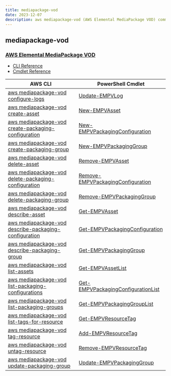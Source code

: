 ```yaml
---
title: mediapackage-vod
date: 2023-12-07
description: aws mediapackage-vod (AWS Elemental MediaPackage VOD) command/cmdlet list.
---
```


## mediapackage-vod

### [AWS Elemental MediaPackage VOD](https://aws.amazon.com/mediapackage/)

* [CLI Reference](https://awscli.amazonaws.com/v2/documentation/api/latest/reference/mediapackage-vod/index.html)
* [Cmdlet Reference](https://docs.aws.amazon.com/powershell/latest/reference/items/AWS_Elemental_MediaPackage_VOD_cmdlets.html)

|AWS CLI|PowerShell Cmdlet|
|----|----|
|[aws mediapackage-vod configure-logs](https://awscli.amazonaws.com/v2/documentation/api/latest/reference/mediapackage-vod/configure-logs.html)|[Update-EMPVLog](https://docs.aws.amazon.com/powershell/latest/reference/items/Update-EMPVLog.html)|
|[aws mediapackage-vod create-asset](https://awscli.amazonaws.com/v2/documentation/api/latest/reference/mediapackage-vod/create-asset.html)|[New-EMPVAsset](https://docs.aws.amazon.com/powershell/latest/reference/items/New-EMPVAsset.html)|
|[aws mediapackage-vod create-packaging-configuration](https://awscli.amazonaws.com/v2/documentation/api/latest/reference/mediapackage-vod/create-packaging-configuration.html)|[New-EMPVPackagingConfiguration](https://docs.aws.amazon.com/powershell/latest/reference/items/New-EMPVPackagingConfiguration.html)|
|[aws mediapackage-vod create-packaging-group](https://awscli.amazonaws.com/v2/documentation/api/latest/reference/mediapackage-vod/create-packaging-group.html)|[New-EMPVPackagingGroup](https://docs.aws.amazon.com/powershell/latest/reference/items/New-EMPVPackagingGroup.html)|
|[aws mediapackage-vod delete-asset](https://awscli.amazonaws.com/v2/documentation/api/latest/reference/mediapackage-vod/delete-asset.html)|[Remove-EMPVAsset](https://docs.aws.amazon.com/powershell/latest/reference/items/Remove-EMPVAsset.html)|
|[aws mediapackage-vod delete-packaging-configuration](https://awscli.amazonaws.com/v2/documentation/api/latest/reference/mediapackage-vod/delete-packaging-configuration.html)|[Remove-EMPVPackagingConfiguration](https://docs.aws.amazon.com/powershell/latest/reference/items/Remove-EMPVPackagingConfiguration.html)|
|[aws mediapackage-vod delete-packaging-group](https://awscli.amazonaws.com/v2/documentation/api/latest/reference/mediapackage-vod/delete-packaging-group.html)|[Remove-EMPVPackagingGroup](https://docs.aws.amazon.com/powershell/latest/reference/items/Remove-EMPVPackagingGroup.html)|
|[aws mediapackage-vod describe-asset](https://awscli.amazonaws.com/v2/documentation/api/latest/reference/mediapackage-vod/describe-asset.html)|[Get-EMPVAsset](https://docs.aws.amazon.com/powershell/latest/reference/items/Get-EMPVAsset.html)|
|[aws mediapackage-vod describe-packaging-configuration](https://awscli.amazonaws.com/v2/documentation/api/latest/reference/mediapackage-vod/describe-packaging-configuration.html)|[Get-EMPVPackagingConfiguration](https://docs.aws.amazon.com/powershell/latest/reference/items/Get-EMPVPackagingConfiguration.html)|
|[aws mediapackage-vod describe-packaging-group](https://awscli.amazonaws.com/v2/documentation/api/latest/reference/mediapackage-vod/describe-packaging-group.html)|[Get-EMPVPackagingGroup](https://docs.aws.amazon.com/powershell/latest/reference/items/Get-EMPVPackagingGroup.html)|
|[aws mediapackage-vod list-assets](https://awscli.amazonaws.com/v2/documentation/api/latest/reference/mediapackage-vod/list-assets.html)|[Get-EMPVAssetList](https://docs.aws.amazon.com/powershell/latest/reference/items/Get-EMPVAssetList.html)|
|[aws mediapackage-vod list-packaging-configurations](https://awscli.amazonaws.com/v2/documentation/api/latest/reference/mediapackage-vod/list-packaging-configurations.html)|[Get-EMPVPackagingConfigurationList](https://docs.aws.amazon.com/powershell/latest/reference/items/Get-EMPVPackagingConfigurationList.html)|
|[aws mediapackage-vod list-packaging-groups](https://awscli.amazonaws.com/v2/documentation/api/latest/reference/mediapackage-vod/list-packaging-groups.html)|[Get-EMPVPackagingGroupList](https://docs.aws.amazon.com/powershell/latest/reference/items/Get-EMPVPackagingGroupList.html)|
|[aws mediapackage-vod list-tags-for-resource](https://awscli.amazonaws.com/v2/documentation/api/latest/reference/mediapackage-vod/list-tags-for-resource.html)|[Get-EMPVResourceTag](https://docs.aws.amazon.com/powershell/latest/reference/items/Get-EMPVResourceTag.html)|
|[aws mediapackage-vod tag-resource](https://awscli.amazonaws.com/v2/documentation/api/latest/reference/mediapackage-vod/tag-resource.html)|[Add-EMPVResourceTag](https://docs.aws.amazon.com/powershell/latest/reference/items/Add-EMPVResourceTag.html)|
|[aws mediapackage-vod untag-resource](https://awscli.amazonaws.com/v2/documentation/api/latest/reference/mediapackage-vod/untag-resource.html)|[Remove-EMPVResourceTag](https://docs.aws.amazon.com/powershell/latest/reference/items/Remove-EMPVResourceTag.html)|
|[aws mediapackage-vod update-packaging-group](https://awscli.amazonaws.com/v2/documentation/api/latest/reference/mediapackage-vod/update-packaging-group.html)|[Update-EMPVPackagingGroup](https://docs.aws.amazon.com/powershell/latest/reference/items/Update-EMPVPackagingGroup.html)|

